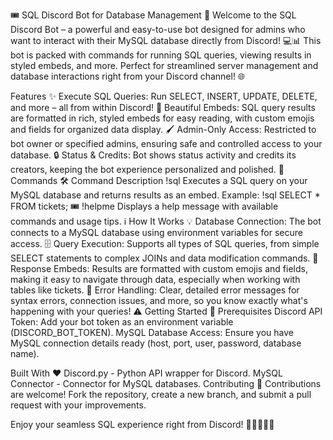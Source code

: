 🎟️ SQL Discord Bot for Database Management 🚀
Welcome to the SQL Discord Bot – a powerful and easy-to-use bot designed for admins who want to interact with their MySQL database directly from Discord! 💻📊 This bot is packed with commands for running SQL queries, viewing results in styled embeds, and more. Perfect for streamlined server management and database interactions right from your Discord channel! 🌐

Features ✨
Execute SQL Queries: Run SELECT, INSERT, UPDATE, DELETE, and more – all from within Discord! 📄
Beautiful Embeds: SQL query results are formatted in rich, styled embeds for easy reading, with custom emojis and fields for organized data display. 🖌️
Admin-Only Access: Restricted to bot owner or specified admins, ensuring safe and controlled access to your database. 🔒
Status & Credits: Bot shows status activity and credits its creators, keeping the bot experience personalized and polished. 🎨
Commands 🛠️
Command	Description
!sql <query>	Executes a SQL query on your MySQL database and returns results as an embed. Example: !sql SELECT * FROM tickets; 🎟️
!helpme	Displays a help message with available commands and usage tips. ℹ️
How It Works 💡
Database Connection: The bot connects to a MySQL database using environment variables for secure access. 🗄️
Query Execution: Supports all types of SQL queries, from simple SELECT statements to complex JOINs and data modification commands. 📝
Response Embeds: Results are formatted with custom emojis and fields, making it easy to navigate through data, especially when working with tables like tickets. 🎉
Error Handling: Clear, detailed error messages for syntax errors, connection issues, and more, so you know exactly what's happening with your queries! ⚠️
Getting Started 🚀
Prerequisites
Discord API Token: Add your bot token as an environment variable (DISCORD_BOT_TOKEN).
MySQL Database Access: Ensure you have MySQL connection details ready (host, port, user, password, database name).

Built With ❤️
Discord.py - Python API wrapper for Discord.
MySQL Connector - Connector for MySQL databases.
Contributing 🤝
Contributions are welcome! Fork the repository, create a new branch, and submit a pull request with your improvements.

Enjoy your seamless SQL experience right from Discord! 🎉👨‍💻👩‍💻
